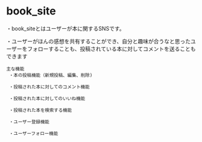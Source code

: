# book_site

 ・book_siteとはユーザーが本に関するSNSです。
  
 ・ユーザーがほんの感想を共有することができ、自分と趣味が合うなと思ったユーザーをフォローすることも、投稿されている本に対してコメントを送ることもできます
 ```
 主な機能
  ・本の投稿機能（新規投稿、編集、削除)
  
  ・投稿された本に対してのコメント機能
  
  ・投稿された本に対してのいいね機能
  
  ・投稿された本を検索する機能
  
  ・ユーザー登録機能
  
  ・ユーザーフォロー機能

```
